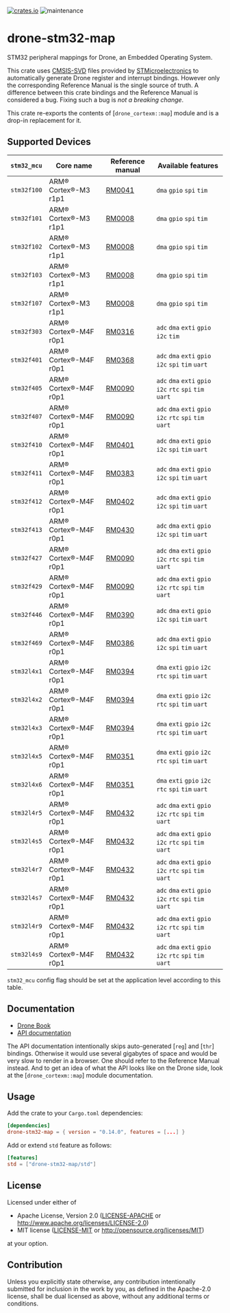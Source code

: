 [![crates.io](https://img.shields.io/crates/v/drone-stm32-map.svg)](https://crates.io/crates/drone-stm32-map)
![maintenance](https://img.shields.io/badge/maintenance-actively--developed-brightgreen.svg)

# drone-stm32-map

STM32 peripheral mappings for Drone, an Embedded Operating System.

This crate uses
[CMSIS-SVD](https://arm-software.github.io/CMSIS_5/SVD/html/index.html)
files provided by [STMicroelectronics](https://www.st.com/) to automatically
generate Drone register and interrupt bindings. However only the
corresponding Reference Manual is the single source of truth. A difference
between this crate bindings and the Reference Manual is considered a
bug. Fixing such a bug is *not a breaking change*.

This crate re-exports the contents of [`drone_cortexm::map`] module and is a
drop-in replacement for it.

## Supported Devices

| `stm32_mcu` | Core name             | Reference manual | Available features                                       |
|-------------|-----------------------|------------------|----------------------------------------------------------|
| `stm32f100` | ARM® Cortex®-M3 r1p1  | [RM0041][RM0041] | `dma` `gpio` `spi` `tim`                                 |
| `stm32f101` | ARM® Cortex®-M3 r1p1  | [RM0008][RM0008] | `dma` `gpio` `spi` `tim`                                 |
| `stm32f102` | ARM® Cortex®-M3 r1p1  | [RM0008][RM0008] | `dma` `gpio` `spi` `tim`                                 |
| `stm32f103` | ARM® Cortex®-M3 r1p1  | [RM0008][RM0008] | `dma` `gpio` `spi` `tim`                                 |
| `stm32f107` | ARM® Cortex®-M3 r1p1  | [RM0008][RM0008] | `dma` `gpio` `spi` `tim`                                 |
| `stm32f303` | ARM® Cortex®-M4F r0p1 | [RM0316][RM0316] | `adc` `dma` `exti` `gpio` `i2c` `tim`                    |
| `stm32f401` | ARM® Cortex®-M4F r0p1 | [RM0368][RM0368] | `adc` `dma` `exti` `gpio` `i2c` `spi` `tim` `uart`       |
| `stm32f405` | ARM® Cortex®-M4F r0p1 | [RM0090][RM0090] | `adc` `dma` `exti` `gpio` `i2c` `rtc` `spi` `tim` `uart` |
| `stm32f407` | ARM® Cortex®-M4F r0p1 | [RM0090][RM0090] | `adc` `dma` `exti` `gpio` `i2c` `rtc` `spi` `tim` `uart` |
| `stm32f410` | ARM® Cortex®-M4F r0p1 | [RM0401][RM0401] | `adc` `dma` `exti` `gpio` `i2c` `spi` `tim` `uart`       |
| `stm32f411` | ARM® Cortex®-M4F r0p1 | [RM0383][RM0383] | `adc` `dma` `exti` `gpio` `i2c` `spi` `tim` `uart`       |
| `stm32f412` | ARM® Cortex®-M4F r0p1 | [RM0402][RM0402] | `adc` `dma` `exti` `gpio` `i2c` `spi` `tim` `uart`       |
| `stm32f413` | ARM® Cortex®-M4F r0p1 | [RM0430][RM0430] | `adc` `dma` `exti` `gpio` `i2c` `spi` `tim` `uart`       |
| `stm32f427` | ARM® Cortex®-M4F r0p1 | [RM0090][RM0090] | `adc` `dma` `exti` `gpio` `i2c` `rtc` `spi` `tim` `uart` |
| `stm32f429` | ARM® Cortex®-M4F r0p1 | [RM0090][RM0090] | `adc` `dma` `exti` `gpio` `i2c` `rtc` `spi` `tim` `uart` |
| `stm32f446` | ARM® Cortex®-M4F r0p1 | [RM0390][RM0390] | `adc` `dma` `exti` `gpio` `i2c` `spi` `tim` `uart`       |
| `stm32f469` | ARM® Cortex®-M4F r0p1 | [RM0386][RM0386] | `adc` `dma` `exti` `gpio` `i2c` `spi` `tim` `uart`       |
| `stm32l4x1` | ARM® Cortex®-M4F r0p1 | [RM0394][RM0394] | `dma` `exti` `gpio` `i2c` `rtc` `spi` `tim` `uart`       |
| `stm32l4x2` | ARM® Cortex®-M4F r0p1 | [RM0394][RM0394] | `dma` `exti` `gpio` `i2c` `rtc` `spi` `tim` `uart`       |
| `stm32l4x3` | ARM® Cortex®-M4F r0p1 | [RM0394][RM0394] | `dma` `exti` `gpio` `i2c` `rtc` `spi` `tim` `uart`       |
| `stm32l4x5` | ARM® Cortex®-M4F r0p1 | [RM0351][RM0351] | `dma` `exti` `gpio` `i2c` `rtc` `spi` `tim` `uart`       |
| `stm32l4x6` | ARM® Cortex®-M4F r0p1 | [RM0351][RM0351] | `dma` `exti` `gpio` `i2c` `rtc` `spi` `tim` `uart`       |
| `stm32l4r5` | ARM® Cortex®-M4F r0p1 | [RM0432][RM0432] | `adc` `dma` `exti` `gpio` `i2c` `rtc` `spi` `tim` `uart` |
| `stm32l4s5` | ARM® Cortex®-M4F r0p1 | [RM0432][RM0432] | `adc` `dma` `exti` `gpio` `i2c` `rtc` `spi` `tim` `uart` |
| `stm32l4r7` | ARM® Cortex®-M4F r0p1 | [RM0432][RM0432] | `adc` `dma` `exti` `gpio` `i2c` `rtc` `spi` `tim` `uart` |
| `stm32l4s7` | ARM® Cortex®-M4F r0p1 | [RM0432][RM0432] | `adc` `dma` `exti` `gpio` `i2c` `rtc` `spi` `tim` `uart` |
| `stm32l4r9` | ARM® Cortex®-M4F r0p1 | [RM0432][RM0432] | `adc` `dma` `exti` `gpio` `i2c` `rtc` `spi` `tim` `uart` |
| `stm32l4s9` | ARM® Cortex®-M4F r0p1 | [RM0432][RM0432] | `adc` `dma` `exti` `gpio` `i2c` `rtc` `spi` `tim` `uart` |

`stm32_mcu` config flag should be set at the application level according to
this table.

[RM0008]: https://www.st.com/resource/en/reference_manual/cd00171190.pdf
[RM0041]: https://www.st.com/resource/en/reference_manual/cd00246267.pdf
[RM0090]: https://www.st.com/resource/en/reference_manual/dm00031020.pdf
[RM0316]: https://www.st.com/resource/en/reference_manual/dm00043574.pdf
[RM0351]: https://www.st.com/resource/en/reference_manual/dm00083560.pdf
[RM0368]: https://www.st.com/resource/en/reference_manual/dm00096844.pdf
[RM0383]: https://www.st.com/resource/en/reference_manual/dm00119316.pdf
[RM0386]: https://www.st.com/resource/en/reference_manual/dm00127514.pdf
[RM0390]: https://www.st.com/resource/en/reference_manual/dm00135183.pdf
[RM0394]: https://www.st.com/resource/en/reference_manual/dm00151940.pdf
[RM0401]: https://www.st.com/resource/en/reference_manual/dm00180366.pdf
[RM0402]: https://www.st.com/resource/en/reference_manual/dm00180369.pdf
[RM0430]: https://www.st.com/resource/en/reference_manual/dm00305666.pdf
[RM0432]: https://www.st.com/resource/en/reference_manual/dm00310109.pdf

## Documentation

- [Drone Book](https://book.drone-os.com/)
- [API documentation](https://api.drone-os.com/drone-stm32-map/0.14/)

The API documentation intentionally skips auto-generated [`reg`] and [`thr`]
bindings. Otherwise it would use several gigabytes of space and would be
very slow to render in a browser. One should refer to the Reference Manual
instead. And to get an idea of what the API looks like on the Drone side,
look at the [`drone_cortexm::map`] module documentation.

## Usage

Add the crate to your `Cargo.toml` dependencies:

```toml
[dependencies]
drone-stm32-map = { version = "0.14.0", features = [...] }
```

Add or extend `std` feature as follows:

```toml
[features]
std = ["drone-stm32-map/std"]
```

## License

Licensed under either of

 * Apache License, Version 2.0
   ([LICENSE-APACHE](LICENSE-APACHE) or http://www.apache.org/licenses/LICENSE-2.0)
 * MIT license
   ([LICENSE-MIT](LICENSE-MIT) or http://opensource.org/licenses/MIT)

at your option.

## Contribution

Unless you explicitly state otherwise, any contribution intentionally submitted
for inclusion in the work by you, as defined in the Apache-2.0 license, shall be
dual licensed as above, without any additional terms or conditions.
